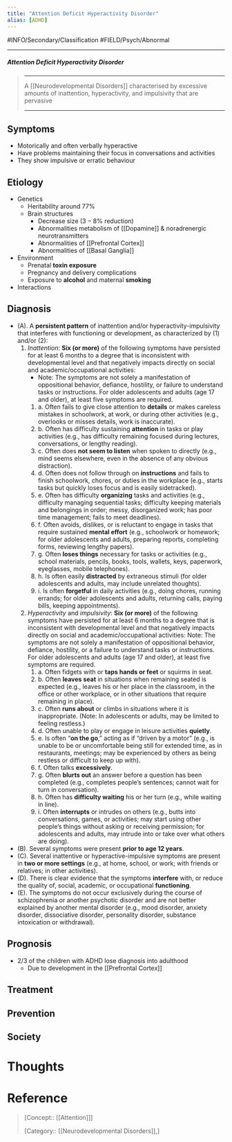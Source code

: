 ```yaml
---
title: "Attention Deficit Hyperactivity Disorder"
alias: [ADHD]
---
```



#INFO/Secondary/Classification #FIELD/Psych/Abnormal

---


##### Attention Deficit Hyperactivity Disorder
> ------------------------------------------------------------
> A [[Neurodevelopmental Disorders]] characterised by excessive amounts of inattention, hyperactivity, and impulsivity that are pervasive
>
> ------------------------------------------------------------

## Symptoms

- Motorically and often verbally hyperactive
- Have problems maintaining their focus in conversations and activities
- They show impulsive or erratic behaviour

## Etiology

- Genetics
    - Heritability around $77\%$
    - Brain structures
        - Decrease size ($3-8 \%$ reduction)
        - Abnormalities metabolism of [[Dopamine]] & noradrenergic neurotransmitters
        - Abnormalities of [[Prefrontal Cortex]]
        - Abnormalities of [[Basal Ganglia]]
- Environment
    - Prenatal **toxin exposure**
    - Pregnancy and delivery complications
    - Exposure to **alcohol** and maternal **smoking**
- Interactions

## Diagnosis

- (A). A **persistent pattern** of inattention and/or hyperactivity-impulsivity that interferes with functioning or development, as characterized by (1) and/or (2):
    1. *Inattention*: **Six (or more)** of the following symptoms have persisted for at least 6 months to a degree that is inconsistent with developmental level and that negatively impacts directly on social and academic/occupational activities:
        - Note: The symptoms are not solely a manifestation of oppositional behavior, defiance, hostility, or failure to understand tasks or instructions. For older adolescents and adults (age 17 and older), at least five symptoms are required.
        1. a. Often fails to give close attention to **details** or makes careless mistakes in schoolwork, at work, or during other activities (e.g., overlooks or misses details, work is inaccurate).
        2. b. Often has difficulty sustaining **attention** in tasks or play activities (e.g., has difficulty remaining focused during lectures, conversations, or lengthy reading).
        3. c. Often does **not seem to listen** when spoken to directly (e.g., mind seems elsewhere, even in the absence of any obvious distraction).
        4. d. Often does not follow through on **instructions** and fails to finish schoolwork, chores, or duties in the workplace (e.g., starts tasks but quickly loses focus and is easily sidetracked).
        5. e. Often has difficulty **organizing** tasks and activities (e.g., difficulty managing sequential tasks; difficulty keeping materials and belongings in order; messy, disorganized work; has poor time management; fails to meet deadlines).
        6. f. Often avoids, dislikes, or is reluctant to engage in tasks that require sustained **mental effort** (e.g., schoolwork or homework; for older adolescents and adults, preparing reports, completing forms, reviewing lengthy papers).
        7. g. Often **loses things** necessary for tasks or activities (e.g., school materials, pencils, books, tools, wallets, keys, paperwork, eyeglasses, mobile telephones).
        8. h. Is often easily **distracted** by extraneous stimuli (for older adolescents and adults, may include unrelated thoughts).
        9. i. Is often **forgetful** in daily activities (e.g., doing chores, running errands; for older adolescents and adults, returning calls, paying bills, keeping appointments).
    2. *Hyperactivity* and *impulsivity*: **Six (or more)** of the following symptoms have persisted for at least 6 months to a degree that is inconsistent with developmental level and that negatively impacts directly on social and academic/occupational activities: Note: The symptoms are not solely a manifestation of oppositional behavior, defiance, hostility, or a failure to understand tasks or instructions. For older adolescents and adults (age 17 and older), at least five symptoms are required.
        1. a. Often fidgets with or **taps hands or feet** or squirms in seat.
        2. b. Often **leaves seat** in situations when remaining seated is expected (e.g., leaves his or her place in the classroom, in the office or other workplace, or in other situations that require remaining in place).
        3. c. Often **runs about** or climbs in situations where it is inappropriate. (Note: In adolescents or adults, may be limited to feeling restless.)
        4. d. Often unable to play or engage in leisure activities **quietly**.
        5. e. Is often “**on the go**,” acting as if “driven by a motor” (e.g., is unable to be or uncomfortable being still for extended time, as in restaurants, meetings; may be experienced by others as being restless or difficult to keep up with).
        6. f. Often talks **excessively**.
        7. g. Often **blurts out** an answer before a question has been completed (e.g., completes people’s sentences; cannot wait for turn in conversation).
        8. h. Often has **difficulty waiting** his or her turn (e.g., while waiting in line).
        9. i. Often **interrupts** or intrudes on others (e.g., butts into conversations, games, or activities; may start using other people’s things without asking or receiving permission; for adolescents and adults, may intrude into or take over what others are doing).
- (B). Several symptoms were present **prior to age 12 years**.
- (C). Several inattentive or hyperactive-impulsive symptoms are present in **two or more settings** (e.g., at home, school, or work; with friends or relatives; in other activities).
- (D). There is clear evidence that the symptoms **interfere** with, or reduce the quality of, social, academic, or occupational **functioning**.
- (E). The symptoms do not occur exclusively during the course of schizophrenia or another psychotic disorder and are not better explained by another mental disorder (e.g., mood disorder, anxiety disorder, dissociative disorder, personality disorder, substance intoxication or withdrawal).

## Prognosis

- $2/3$ of the children with ADHD lose diagnosis into adulthood
    - Due to development in the [[Prefrontal Cortex]]

## Treatment

## Prevention

## Society

# Thoughts

# Reference


> [Concept:: [[Attention]]]
>
> [Category:: [[Neurodevelopmental Disorders]],]
